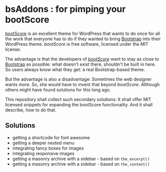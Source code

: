 # bsAddons : for pimping your bootScore

[bootScore](https://bootscore.me) is an excellent theme for WordPress that wants to do once for all the work that everyone has to do if they wanted to bring [Bootstrap](https://getbootstrap.com/) into their WordPress theme. *bootScore* is free software, licensed under the MIT license.  

The advantage is that the developers of *[bootScore](https://github.com/bootscore)* want to stay as close to [Bootstrap](https://getbootstrap.com/docs/5.0/getting-started/introduction/) as possible: what doesn't exist there, shouldn't be built in here. So users always know what they get: a real Bootstrap-based theme.

But the advantage is also a disadvantage: Sometimes the web designer wants more. So, she would have to invent that beyond *bootScore*. Although others might have found solutions for this long ago.

This repository shall collect such secondary solutions: It shall offer MIT licensed snippets for expanding the bootScore functionality. And it shall describe, how to do that.

## Solutions

* getting a shortcode for font awesome
* getting a deeper nested menu
* integrating fancy boxes for images
* integrating responsive images
* getting a masonry archive with a sidebar - based on `the_excerpt()`
* getting a masonry archive with a sidebar - based on `the_content()` 
